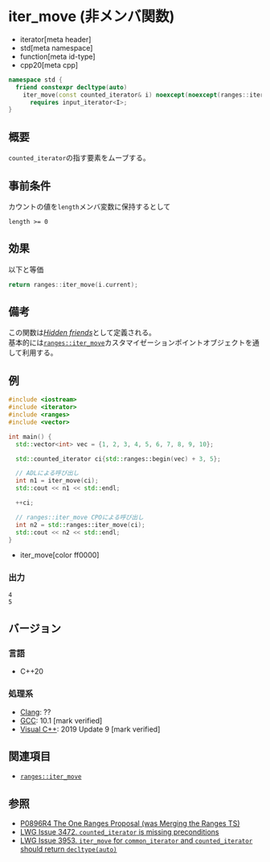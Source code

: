 # iter_move (非メンバ関数)
* iterator[meta header]
* std[meta namespace]
* function[meta id-type]
* cpp20[meta cpp]

```cpp
namespace std {
  friend constexpr decltype(auto)
    iter_move(const counted_iterator& i) noexcept(noexcept(ranges::iter_move(i.current)))
      requires input_iterator<I>;
}
```

## 概要

`counted_iterator`の指す要素をムーブする。

## 事前条件

カウントの値を`length`メンバ変数に保持するとして

`length >= 0`

## 効果

以下と等価

```cpp
return ranges::iter_move(i.current);
```

## 備考

この関数は[*Hidden friends*](/article/lib/hidden_friends.md)として定義される。  
基本的には[`ranges::iter_move`](/reference/iterator/iter_move.md)カスタマイゼーションポイントオブジェクトを通して利用する。

## 例
```cpp example
#include <iostream>
#include <iterator>
#include <ranges>
#include <vector>

int main() {
  std::vector<int> vec = {1, 2, 3, 4, 5, 6, 7, 8, 9, 10};

  std::counted_iterator ci{std::ranges::begin(vec) + 3, 5};

  // ADLによる呼び出し
  int n1 = iter_move(ci);
  std::cout << n1 << std::endl;

  ++ci;

  // ranges::iter_move CPOによる呼び出し
  int n2 = std::ranges::iter_move(ci);
  std::cout << n2 << std::endl;
}
```
* iter_move[color ff0000]

### 出力
```
4
5
```

## バージョン
### 言語
- C++20

### 処理系
- [Clang](/implementation.md#clang): ??
- [GCC](/implementation.md#gcc): 10.1 [mark verified]
- [Visual C++](/implementation.md#visual_cpp): 2019 Update 9 [mark verified]

## 関連項目

- [`ranges::iter_move`](/reference/iterator/iter_move.md)

## 参照
- [P0896R4 The One Ranges Proposal (was Merging the Ranges TS)](http://www.open-std.org/jtc1/sc22/wg21/docs/papers/2018/p0896r4.pdf)
- [LWG Issue 3472. `counted_iterator` is missing preconditions](https://cplusplus.github.io/LWG/issue3472)
- [LWG Issue 3953. `iter_move` for `common_iterator` and `counted_iterator` should return `decltype(auto)`](https://cplusplus.github.io/LWG/issue3953)

